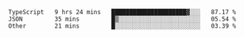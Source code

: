 <!--START_SECTION:waka-->

```text
TypeScript   9 hrs 24 mins   █████████████████████▓░░░   87.17 %
JSON         35 mins         █▒░░░░░░░░░░░░░░░░░░░░░░░   05.54 %
Other        21 mins         █░░░░░░░░░░░░░░░░░░░░░░░░   03.39 %
```

<!--END_SECTION:waka-->
